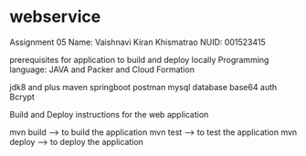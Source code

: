 # webservice

Assignment 05
Name: Vaishnavi Kiran Khismatrao
NUID: 001523415

prerequisites for application to build and deploy locally
Programming language: JAVA and Packer and Cloud Formation

jdk8 and plus
maven
springboot
postman
mysql database
base64 auth
Bcrypt

Build and Deploy instructions for the web application


mvn build --> to build the application
mvn test --> to test the application
mvn deploy --> to deploy the application
